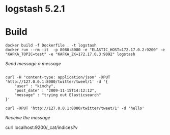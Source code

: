 # logstash 5.2.1



# Build
```
docker build -f Dockerfile . -t logstash
docker run --rm -it  -p 8080:8080 -e "ELASTIC_HOST=172.17.0.2:9200" -e "KAFKA_TOPIC=test" -e "KAFKA_ZK=172.17.0.3:9092" logstash
```

_Send message a message_
```

curl -H "content-type: application/json" -XPUT 'http://127.0.0.1:8080/twitter/tweet/1' -d '{
    "user" : "kimchy",
    "post_date" : "2009-11-15T14:12:12",
    "message" : "trying out Elasticsearch"
}'

curl -XPUT 'http://127.0.0.1:8080/twitter/tweet/1' -d 'hello'  

```
_Receive the message_

curl localhost:9200/_cat/indices?v





